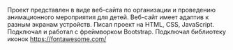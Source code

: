 Проект представлен в виде веб-сайта по организации и проведению анимационного мероприятия для детей.
Веб-сайт имеет адаптив к разным экранам устройств.
Писал проект на HTML, CSS, JavaScript.
Подключал и работал с фреймворком Bootstrap.
Подключал библиотеку иконок https://fontawesome.com/
